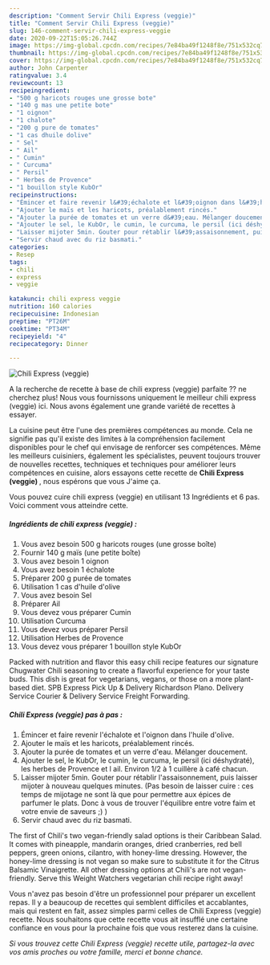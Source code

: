 ```yaml
---
description: "Comment Servir Chili Express (veggie)"
title: "Comment Servir Chili Express (veggie)"
slug: 146-comment-servir-chili-express-veggie
date: 2020-09-22T15:05:26.744Z
image: https://img-global.cpcdn.com/recipes/7e84ba49f1248f8e/751x532cq70/chili-express-veggie-photo-principale-de-la-recette.jpg
thumbnail: https://img-global.cpcdn.com/recipes/7e84ba49f1248f8e/751x532cq70/chili-express-veggie-photo-principale-de-la-recette.jpg
cover: https://img-global.cpcdn.com/recipes/7e84ba49f1248f8e/751x532cq70/chili-express-veggie-photo-principale-de-la-recette.jpg
author: John Carpenter
ratingvalue: 3.4
reviewcount: 13
recipeingredient:
- "500 g haricots rouges une grosse bote"
- "140 g mas une petite bote"
- "1 oignon"
- "1 chalote"
- "200 g pure de tomates"
- "1 cas dhuile dolive"
- " Sel"
- " Ail"
- " Cumin"
- " Curcuma"
- " Persil"
- " Herbes de Provence"
- "1 bouillon style KubOr"
recipeinstructions:
- "Émincer et faire revenir l&#39;échalote et l&#39;oignon dans l&#39;huile d&#39;olive."
- "Ajouter le maïs et les haricots, préalablement rincés."
- "Ajouter la purée de tomates et un verre d&#39;eau. Mélanger doucement."
- "Ajouter le sel, le KubOr, le cumin, le curcuma, le persil (ici déshydraté), les herbes de Provence et l ail. Environ 1/2 à 1 cuillère à café chacun."
- "Laisser mijoter 5min. Gouter pour rétablir l&#39;assaisonnement, puis laisser mijoter à nouveau quelques minutes. (Pas besoin de laisser cuire : ces temps de mijotage ne sont là que pour permettre aux épices de parfumer le plats. Donc à vous de trouver l&#39;équilibre entre votre faim et votre envie de saveurs ;) )"
- "Servir chaud avec du riz basmati."
categories:
- Resep
tags:
- chili
- express
- veggie

katakunci: chili express veggie 
nutrition: 160 calories
recipecuisine: Indonesian
preptime: "PT26M"
cooktime: "PT34M"
recipeyield: "4"
recipecategory: Dinner

---
```



![Chili Express (veggie)](https://img-global.cpcdn.com/recipes/7e84ba49f1248f8e/751x532cq70/chili-express-veggie-photo-principale-de-la-recette.jpg)

A la recherche de recette à base de chili express (veggie) parfaite ?? ne cherchez plus! Nous vous fournissons uniquement le meilleur chili express (veggie) ici. Nous avons également une grande variété de recettes à essayer.

La cuisine peut être l'une des premières compétences au monde. Cela ne signifie pas qu'il existe des limites à la compréhension facilement disponibles pour le chef qui envisage de renforcer ses compétences. Même les meilleurs cuisiniers, également les spécialistes, peuvent toujours trouver de nouvelles recettes, techniques et techniques pour améliorer leurs compétences en cuisine, alors essayons cette recette de <strong> Chili Express (veggie) </strong>, nous espérons que vous J'aime ça.

<!--inarticleads1-->

Vous pouvez cuire chili express (veggie) en utilisant 13 Ingrédients et 6 pas. Voici comment vous atteindre cette.

##### Ingrédients de chili express (veggie) :

1. Vous avez besoin 500 g haricots rouges (une grosse boîte)
1. Fournir 140 g maïs (une petite boîte)
1. Vous avez besoin 1 oignon
1. Vous avez besoin 1 échalote
1. Préparer 200 g purée de tomates
1. Utilisation 1 cas d&#39;huile d&#39;olive
1. Vous avez besoin  Sel
1. Préparer  Ail
1. Vous devez vous préparer  Cumin
1. Utilisation  Curcuma
1. Vous devez vous préparer  Persil
1. Utilisation  Herbes de Provence
1. Vous devez vous préparer 1 bouillon style KubOr


Packed with nutrition and flavor this easy chili recipe features our signature Chugwater Chili seasoning to create a flavorful experience for your taste buds. This dish is great for vegetarians, vegans, or those on a more plant-based diet. SPB Express Pick Up &amp; Delivery Richardson Plano. Delivery Service Courier &amp; Delivery Service Freight Forwarding. 

<!--inarticleads2-->

##### Chili Express (veggie) pas à pas :

1. Émincer et faire revenir l&#39;échalote et l&#39;oignon dans l&#39;huile d&#39;olive.
1. Ajouter le maïs et les haricots, préalablement rincés.
1. Ajouter la purée de tomates et un verre d&#39;eau. Mélanger doucement.
1. Ajouter le sel, le KubOr, le cumin, le curcuma, le persil (ici déshydraté), les herbes de Provence et l ail. Environ 1/2 à 1 cuillère à café chacun.
1. Laisser mijoter 5min. Gouter pour rétablir l&#39;assaisonnement, puis laisser mijoter à nouveau quelques minutes. (Pas besoin de laisser cuire : ces temps de mijotage ne sont là que pour permettre aux épices de parfumer le plats. Donc à vous de trouver l&#39;équilibre entre votre faim et votre envie de saveurs ;) )
1. Servir chaud avec du riz basmati.


The first of Chili&#39;s two vegan-friendly salad options is their Caribbean Salad. It comes with pineapple, mandarin oranges, dried cranberries, red bell peppers, green onions, cilantro, with honey-lime dressing. However, the honey-lime dressing is not vegan so make sure to substitute it for the Citrus Balsamic Vinaigrette. All other dressing options at Chili&#39;s are not vegan-friendly. Serve this Weight Watchers vegetarian chili recipe right away! 

<!--inarticleads1-->

<p>
Vous n'avez pas besoin d'être un professionnel pour préparer un excellent repas. Il y a beaucoup de recettes qui semblent difficiles et accablantes, mais qui restent en fait, assez simples parmi celles de Chili Express (veggie) recette. Nous souhaitons que cette recette vous ait insufflé une certaine confiance en vous pour la prochaine fois que vous resterez dans la cuisine.
</p>

<p>
<i>Si vous trouvez cette Chili Express (veggie) recette utile, partagez-la avec vos amis proches ou votre famille, merci et bonne chance.</i>
</p>
